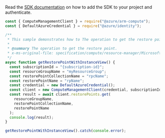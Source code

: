 Read the [SDK documentation](https://github.com/Azure/azure-sdk-for-js/blob/%40azure%2Farm-compute_18.0.0/sdk/compute/arm-compute/README.md) on how to add the SDK to your project and authenticate.

```javascript
const { ComputeManagementClient } = require("@azure/arm-compute");
const { DefaultAzureCredential } = require("@azure/identity");

/**
 * This sample demonstrates how to The operation to get the restore point.
 *
 * @summary The operation to get the restore point.
 * x-ms-original-file: specification/compute/resource-manager/Microsoft.Compute/stable/2022-03-01/ComputeRP/examples/restorePointExamples/RestorePoint_Get_WithInstanceView.json
 */
async function getRestorePointWithInstanceView() {
  const subscriptionId = "{subscription-id}";
  const resourceGroupName = "myResourceGroup";
  const restorePointCollectionName = "rpcName";
  const restorePointName = "rpName";
  const credential = new DefaultAzureCredential();
  const client = new ComputeManagementClient(credential, subscriptionId);
  const result = await client.restorePoints.get(
    resourceGroupName,
    restorePointCollectionName,
    restorePointName
  );
  console.log(result);
}

getRestorePointWithInstanceView().catch(console.error);
```
